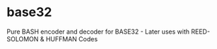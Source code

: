 # base32
Pure BASH encoder and decoder for BASE32 - Later uses with REED-SOLOMON &amp; HUFFMAN Codes


